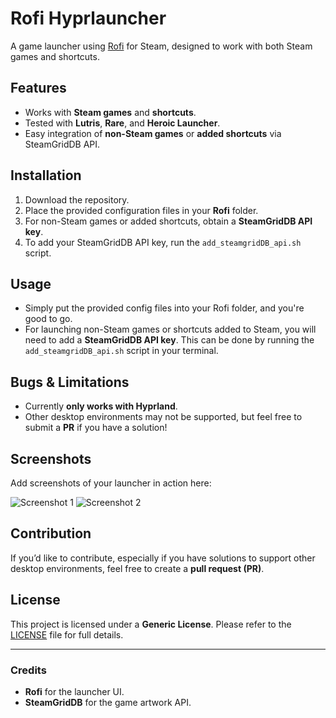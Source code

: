 # Rofi Hyprlauncher

A game launcher using [Rofi](https://github.com/davatorium/rofi) for Steam, designed to work with both Steam games and shortcuts.

## Features

- Works with **Steam games** and **shortcuts**.
- Tested with **Lutris**, **Rare**, and **Heroic Launcher**.
- Easy integration of **non-Steam games** or **added shortcuts** via SteamGridDB API.

## Installation

1. Download the repository.
2. Place the provided configuration files in your **Rofi** folder.
3. For non-Steam games or added shortcuts, obtain a **SteamGridDB API key**.
4. To add your SteamGridDB API key, run the `add_steamgridDB_api.sh` script.

## Usage

- Simply put the provided config files into your Rofi folder, and you're good to go.
- For launching non-Steam games or shortcuts added to Steam, you will need to add a **SteamGridDB API key**. This can be done by running the `add_steamgridDB_api.sh` script in your terminal.

## Bugs & Limitations

- Currently **only works with Hyprland**.
- Other desktop environments may not be supported, but feel free to submit a **PR** if you have a solution!

## Screenshots

Add screenshots of your launcher in action here:

![Screenshot 1](link-to-screenshot-1)
![Screenshot 2](link-to-screenshot-2)

## Contribution

If you’d like to contribute, especially if you have solutions to support other desktop environments, feel free to create a **pull request (PR)**.

## License

This project is licensed under a **Generic License**. Please refer to the [LICENSE](LICENSE) file for full details.

---

### Credits

- **Rofi** for the launcher UI.
- **SteamGridDB** for the game artwork API.

